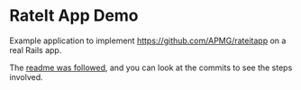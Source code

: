 # RateIt App Demo

Example application to implement https://github.com/APMG/rateitapp on a real Rails app.

The [readme was followed](https://github.com/APMG/rateitapp), and you can look at the commits to see the steps involved.
